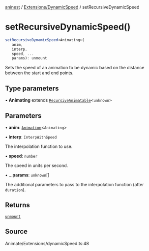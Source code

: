 [aninest](../../../index.md) / [Extensions/DynamicSpeed](../index.md) / setRecursiveDynamicSpeed

# setRecursiveDynamicSpeed()

```ts
setRecursiveDynamicSpeed<Animating>(
   anim, 
   interp, 
   speed, ...
   params): unmount
```

Sets the speed of an animation to be dynamic based on the distance between
the start and end points.

## Type parameters

• **Animating** extends [`RecursiveAnimatable`](../../../AnimatableTypes/type-aliases/RecursiveAnimatable.md)\<`unknown`\>

## Parameters

• **anim**: [`Animation`](../../../AnimatableTypes/type-aliases/Animation.md)\<`Animating`\>

• **interp**: `InterpWithSpeed`

The interpolation function to use.

• **speed**: `number`

The speed in units per second.

• ...**params**: `unknown`[]

The additional parameters to pass to the interpolation
function (after `duration`).

## Returns

[`unmount`](../../type-aliases/unmount.md)

## Source

Animate/Extensions/dynamicSpeed.ts:48
